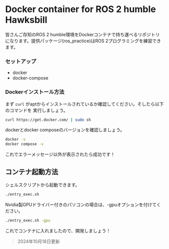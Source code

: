 #  Docker container for ROS 2 humble Hawksbill
皆さんご存知のROS 2 humble環境をDockerコンテナで持ち運べるリポジトリになります。提供パッケージ(ros_practice)はROS 2プログラミングを練習できます。
### セットアップ
- docker
- docker-compose
### Dockerインストール方法
まず `curl` がaptからインストールされているか確認してください。そしたら以下のコマンドを
実行しましょう。
```bash
curl https://get.docker.com/ | sudo sh
```
dockerとdocker composeのバージョンを確認しましょう。
```bash
docker -v
docker compose -v
```
これでエラーメッセージ以外が表示されたら成功です！

## コンテナ起動方法
シェルスクリプトから起動できます。
```bash
./entry_exec.sh
```
Nvidia製GPUドライバー付きのパソコンの場合は、-gpuオプションを付けてください。
```bash
./entry_exec.sh -gpu
```
これでコンテナに入れましたので、開発しましょう！

> 2024年10月18日更新
